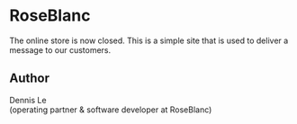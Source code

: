 # RoseBlanc
The online store is now closed. This is a simple site that is used to deliver a message to our customers.

## Author
Dennis Le <br />
(operating partner & software developer at RoseBlanc)